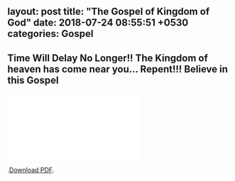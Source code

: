 layout: post
title:  "The Gospel of Kingdom of God"
date:   2018-07-24 08:55:51 +0530
categories: Gospel
---

## Time Will Delay No Longer!! The Kingdom of heaven has come near you... Repent!!! Believe in this Gospel

<object data="/assets/GOTK_English_Ver4.pdf" type="application/pdf" width="1000px" height="1000px">
    <embed src="/assets/GOTK_English_Ver4.pdf">
        <p>.<a href="/assets/GOTK_English_Ver4.pdf">Download PDF</a>.</p>
    </embed>
</object>
